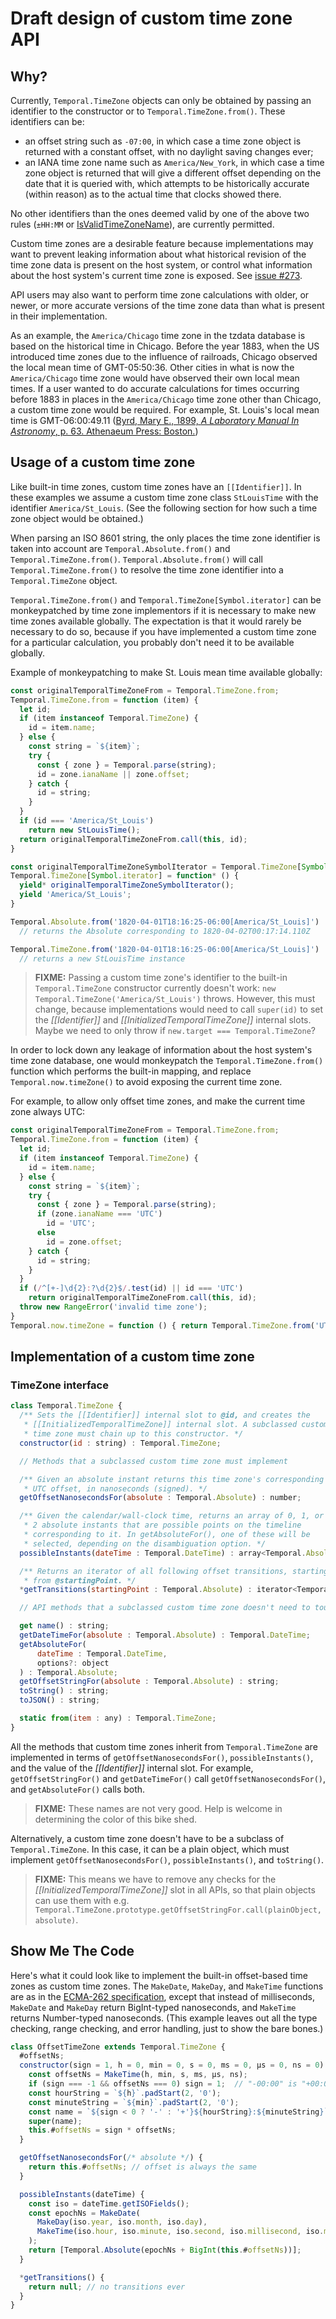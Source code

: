 # Draft design of custom time zone API

## Why?

Currently, `Temporal.TimeZone` objects can only be obtained by passing an identifier to the constructor or to `Temporal.TimeZone.from()`.
These identifiers can be:

- an offset string such as `-07:00`, in which case a time zone object is returned with a constant offset, with no daylight saving changes ever;
- an IANA time zone name such as `America/New_York`, in which case a time zone object is returned that will give a different offset depending on the date that it is queried with, which attempts to be historically accurate (within reason) as to the actual time that clocks showed there.

No other identifiers than the ones deemed valid by one of the above two rules (`±HH:MM` or [IsValidTimeZoneName](https://tc39.es/ecma402/#sec-isvalidtimezonename)), are currently permitted.

Custom time zones are a desirable feature because implementations may want to prevent leaking information about what historical revision of the time zone data is present on the host system, or control what information about the host system's current time zone is exposed.
See [issue #273](https://github.com/tc39/proposal-temporal/issues/273).

API users may also want to perform time zone calculations with older, or newer, or more accurate versions of the time zone data than what is present in their implementation.

As an example, the `America/Chicago` time zone in the tzdata database is based on the historical time in Chicago.
Before the year 1883, when the US introduced time zones due to the influence of railroads, Chicago observed the local mean time of GMT-05:50:36.
Other cities in what is now the `America/Chicago` time zone would have observed their own local mean times.
If a user wanted to do accurate calculations for times occurring before 1883 in places in the `America/Chicago` time zone other than Chicago, a custom time zone would be required.
For example, St. Louis's local mean time is GMT-06:00:49.11 ([Byrd, Mary E., 1899, _A Laboratory Manual In Astronomy_, p. 63. Athenaeum Press: Boston.](https://books.google.ca/books?id=Xfg3AAAAMAAJ&pg=PA63))

## Usage of a custom time zone

Like built-in time zones, custom time zones have an `[[Identifier]]`.
In these examples we assume a custom time zone class `StLouisTime` with the identifier `America/St_Louis`.
(See the following section for how such a time zone object would be obtained.)

When parsing an ISO 8601 string, the only places the time zone identifier is taken into account are `Temporal.Absolute.from()` and `Temporal.TimeZone.from()`.
`Temporal.Absolute.from()` will call `Temporal.TimeZone.from()` to resolve the time zone identifier into a `Temporal.TimeZone` object.

`Temporal.TimeZone.from()` and `Temporal.TimeZone[Symbol.iterator]` can be monkeypatched by time zone implementors if it is necessary to make new time zones available globally.
The expectation is that it would rarely be necessary to do so, because if you have implemented a custom time zone for a particular calculation, you probably don't need it to be available globally.

Example of monkeypatching to make St. Louis mean time available globally:

```javascript
const originalTemporalTimeZoneFrom = Temporal.TimeZone.from;
Temporal.TimeZone.from = function (item) {
  let id;
  if (item instanceof Temporal.TimeZone) {
    id = item.name;
  } else {
    const string = `${item}`;
    try {
      const { zone } = Temporal.parse(string);
      id = zone.ianaName || zone.offset;
    } catch {
      id = string;
    }
  }
  if (id === 'America/St_Louis')
    return new StLouisTime();
  return originalTemporalTimeZoneFrom.call(this, id);
}

const originalTemporalTimeZoneSymbolIterator = Temporal.TimeZone[Symbol.iterator];
Temporal.TimeZone[Symbol.iterator] = function* () {
  yield* originalTemporalTimeZoneSymbolIterator();
  yield 'America/St_Louis';
}

Temporal.Absolute.from('1820-04-01T18:16:25-06:00[America/St_Louis]')
  // returns the Absolute corresponding to 1820-04-02T00:17:14.110Z

Temporal.TimeZone.from('1820-04-01T18:16:25-06:00[America/St_Louis]')
  // returns a new StLouisTime instance
```

> **FIXME:** Passing a custom time zone's identifier to the built-in `Temporal.TimeZone` constructor currently doesn't work: `new Temporal.TimeZone('America/St_Louis')` throws.
> However, this must change, because implementations would need to call `super(id)` to set the _[[Identifier]]_ and _[[InitializedTemporalTimeZone]]_ internal slots.
> Maybe we need to only throw if `new.target === Temporal.TimeZone`?

In order to lock down any leakage of information about the host system's time zone database, one would monkeypatch the `Temporal.TimeZone.from()` function which performs the built-in mapping, and replace `Temporal.now.timeZone()` to avoid exposing the current time zone.

For example, to allow only offset time zones, and make the current time zone always UTC:

```javascript
const originalTemporalTimeZoneFrom = Temporal.TimeZone.from;
Temporal.TimeZone.from = function (item) {
  let id;
  if (item instanceof Temporal.TimeZone) {
    id = item.name;
  } else {
    const string = `${item}`;
    try {
      const { zone } = Temporal.parse(string);
      if (zone.ianaName === 'UTC')
        id = 'UTC';
      else
        id = zone.offset;
    } catch {
      id = string;
    }
  }
  if (/^[+-]\d{2}:?\d{2}$/.test(id) || id === 'UTC')
    return originalTemporalTimeZoneFrom.call(this, id);
  throw new RangeError('invalid time zone');
}
Temporal.now.timeZone = function () { return Temporal.TimeZone.from('UTC'); }
```

## Implementation of a custom time zone

### TimeZone interface

```javascript
class Temporal.TimeZone {
  /** Sets the [[Identifier]] internal slot to @id, and creates the
   * [[InitializedTemporalTimeZone]] internal slot. A subclassed custom
   * time zone must chain up to this constructor. */
  constructor(id : string) : Temporal.TimeZone;

  // Methods that a subclassed custom time zone must implement

  /** Given an absolute instant returns this time zone's corresponding
   * UTC offset, in nanoseconds (signed). */
  getOffsetNanosecondsFor(absolute : Temporal.Absolute) : number;

  /** Given the calendar/wall-clock time, returns an array of 0, 1, or
   * 2 absolute instants that are possible points on the timeline
   * corresponding to it. In getAbsoluteFor(), one of these will be
   * selected, depending on the disambiguation option. */
  possibleInstants(dateTime : Temporal.DateTime) : array<Temporal.Absolute>;

  /** Returns an iterator of all following offset transitions, starting
   * from @startingPoint. */
  *getTransitions(startingPoint : Temporal.Absolute) : iterator<Temporal.Absolute>;

  // API methods that a subclassed custom time zone doesn't need to touch

  get name() : string;
  getDateTimeFor(absolute : Temporal.Absolute) : Temporal.DateTime;
  getAbsoluteFor(
      dateTime : Temporal.DateTime,
      options?: object
  ) : Temporal.Absolute;
  getOffsetStringFor(absolute : Temporal.Absolute) : string;
  toString() : string;
  toJSON() : string;

  static from(item : any) : Temporal.TimeZone;
}
```

All the methods that custom time zones inherit from `Temporal.TimeZone` are implemented in terms of `getOffsetNanosecondsFor()`, `possibleInstants()`, and the value of the _[[Identifier]]_ internal slot.
For example, `getOffsetStringFor()` and `getDateTimeFor()` call `getOffsetNanosecondsFor()`, and `getAbsoluteFor()` calls both.

> **FIXME:** These names are not very good.
> Help is welcome in determining the color of this bike shed.

Alternatively, a custom time zone doesn't have to be a subclass of `Temporal.TimeZone`.
In this case, it can be a plain object, which must implement `getOffsetNanosecondsFor()`, `possibleInstants()`, and `toString()`.

> **FIXME:** This means we have to remove any checks for the _[[InitializedTemporalTimeZone]]_ slot in all APIs, so that plain objects can use them with e.g. `Temporal.TimeZone.prototype.getOffsetStringFor.call(plainObject, absolute)`.

## Show Me The Code

Here's what it could look like to implement the built-in offset-based time zones as custom time zones.
The `MakeDate`, `MakeDay`, and `MakeTime` functions are as in the [ECMA-262 specification](https://tc39.es/ecma262/#sec-overview-of-date-objects-and-definitions-of-abstract-operations), except that instead of milliseconds, `MakeDate` and `MakeDay` return BigInt-typed nanoseconds, and `MakeTime` returns Number-typed nanoseconds.
(This example leaves out all the type checking, range checking, and error handling, just to show the bare bones.)

```javascript
class OffsetTimeZone extends Temporal.TimeZone {
  #offsetNs;
  constructor(sign = 1, h = 0, min = 0, s = 0, ms = 0, µs = 0, ns = 0) {
    const offsetNs = MakeTime(h, min, s, ms, µs, ns);
    if (sign === -1 && offsetNs === 0) sign = 1;  // "-00:00" is "+00:00"
    const hourString = `${h}`.padStart(2, '0');
    const minuteString = `${min}`.padStart(2, '0');
    const name = `${sign < 0 ? '-' : '+'}${hourString}:${minuteString}`;
    super(name);
    this.#offsetNs = sign * offsetNs;
  }

  getOffsetNanosecondsFor(/* absolute */) {
    return this.#offsetNs; // offset is always the same
  }

  possibleInstants(dateTime) {
    const iso = dateTime.getISOFields();
    const epochNs = MakeDate(
      MakeDay(iso.year, iso.month, iso.day),
      MakeTime(iso.hour, iso.minute, iso.second, iso.millisecond, iso.microsecond, iso.nanosecond)
    );
    return [Temporal.Absolute(epochNs + BigInt(this.#offsetNs))];
  }

  *getTransitions() {
    return null; // no transitions ever
  }
}
```

